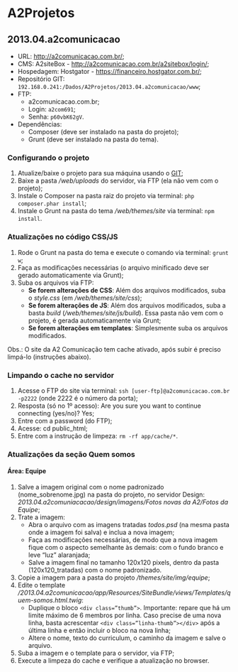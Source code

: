 # A2Projetos

## 2013.04.a2comunicacao

* URL: http://a2comunicacao.com.br/;
* CMS: A2siteBox - http://a2comunicacao.com.br/a2sitebox/login/;
* Hospedagem: Hostgator - https://financeiro.hostgator.com.br/;
* <a name="projetos1"></a>Repositório GIT: `192.168.0.241:/Dados/A2Projetos/2013.04.a2comunicacao/www`;
* FTP:
	* a2comunicacao.com.br;
	* Login: `a2com691`;
	* Senha: `p60vbK62gV`.
* Dependências:
	* Composer (deve ser instalado na pasta do projeto);
	* Grunt (deve ser instalado na pasta do tema).

### Configurando o projeto

1. Atualize/baixe o projeto para sua máquina usando o [GIT](#projetos1);
2. Baixe a pasta _/web/uploads_ do servidor, via FTP (ela não vem com o projeto);
3. Instale o Composer na pasta raiz do projeto via terminal: `php composer.phar install`;
4. Instale o Grunt na pasta do tema _/web/themes/site_ via terminal: `npm install`.

### Atualizações no código CSS/JS

1. Rode o Grunt na pasta do tema e execute o comando via terminal: `grunt w`;
2. Faça as modificações necessárias (o arquivo minificado deve ser gerado automaticamente via Grunt);
3. Suba os arquivos via FTP:
	* **Se forem alterações de CSS**: Além dos arquivos modificados, suba o _style.css_ (em _/web/themes/site/css_);
	* **Se forem alterações de JS**: Além dos arquivos modificados, suba a basta _build_ (_/web/themes/site/js/build_). Essa pasta não vem com o projeto, é gerada automaticamente via Grunt;
	* **Se forem alterações em templates**: Simplesmente suba os arquivos modificados.

Obs.: O site da A2 Comunicação tem cache ativado, após subir é preciso limpá-lo (instruções abaixo).

### Limpando o cache no servidor

1. Acesse o FTP do site via terminal: `ssh [user-ftp]@a2comunicacao.com.br -p2222` (onde 2222 é o número da porta);
2. Resposta (só no 1º acesso): Are you sure you want to continue connecting (yes/no)? Yes;
3. Entre com a password (do FTP);
4. Acesse: cd public_html;
5. Entre com a instrução de limpeza: `rm -rf app/cache/*`.

### Atualizações da seção Quem somos

#### Área: Equipe

1. Salve a imagem original com o nome padronizado (nome_sobrenome.jpg) na pasta do projeto, no servidor Design: _2013.04.a2comuniacacao/design/imagens/Fotos novas da A2/Fotos da Equipe_;
2. Trate a imagem:
	* Abra o arquivo com as imagens tratadas _todos.psd_ (na mesma pasta onde a imagem foi salva) e inclua a nova imagem;
	* Faça as modificações necessárias, de modo que a nova imagem fique com o aspecto semelhante às demais: com o fundo branco e leve “luz” alaranjada;
	* Salve a imagem final no tamanho 120x120 pixels, dentro da pasta (120x120_tratadas) com o nome padronizado.
3. Copie a imagem para a pasta do projeto _/themes/site/img/equipe_;
4. Edite o template _/2013.04.a2comunicacao/app/Resources/SiteBundle/views/Templates/quem-somos.html.twig_:
	* Duplique o bloco `<div class=”thumb”>`. Importante: repare que há um limite máximo de 6 membros por linha. Caso precise de uma nova linha, basta acrescentar `<div class=”linha-thumb”></div>` após a última linha e então incluir o bloco na nova linha;
	* Altere o nome, texto do curriculum, o caminho da imagem e salve o arquivo.
5. Suba a imagem e o template para o servidor, via FTP;
6. Execute a limpeza do cache e verifique a atualização no browser.

